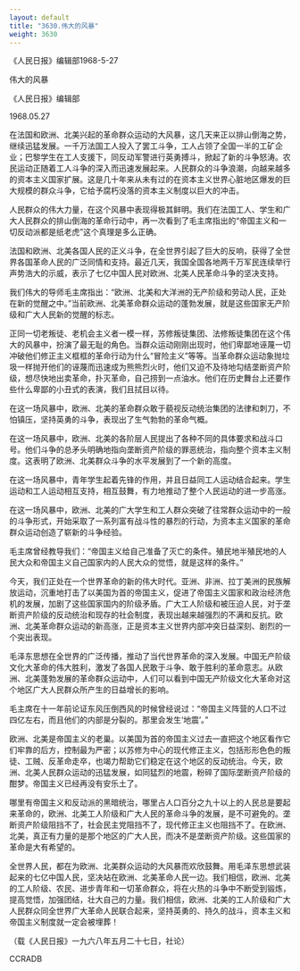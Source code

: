 ```yaml
---
layout: default
title: "3630.伟大的风暴"
weight: 3630
---
```


《人民日报》编辑部1968-5-27

伟大的风暴

《人民日报》编辑部

1968.05.27

在法国和欧洲、北美兴起的革命群众运动的大风暴，这几天来正以排山倒海之势，继续迅猛发展。一千万法国工人投入了罢工斗争，工人占领了全国一半的工矿企业；巴黎学生在工人支援下，同反动军警进行英勇搏斗，掀起了新的斗争怒涛。农民运动正随着工人斗争的深入而迅速发展起来。人民群众的斗争浪潮，向越来越多的资本主义国家扩展。这是几十年来从未有过的在资本主义世界心脏地区爆发的巨大规模的群众斗争，它给予腐朽没落的资本主义制度以巨大的冲击。

人民群众的伟大力量，在这个风暴中表现得极其鲜明。我们在法国工人、学生和广大人民群众的排山倒海的革命行动中，再一次看到了毛主席指出的“帝国主义和一切反动派都是纸老虎”这个真理是多么正确。

法国和欧洲、北美各国人民的正义斗争，在全世界引起了巨大的反响，获得了全世界各国革命人民的广泛同情和支持。最近几天，我国全国各地两千万军民连续举行声势浩大的示威，表示了七亿中国人民对欧洲、北美人民革命斗争的坚决支持。

我们伟大的导师毛主席指出：“欧洲、北美和大洋洲的无产阶级和劳动人民，正处在新的觉醒之中。”当前欧洲、北美革命群众运动的蓬勃发展，就是这些国家无产阶级和广大人民新的觉醒的标志。

正同一切老叛徒、老机会主义者一模一样，苏修叛徒集团、法修叛徒集团在这个伟大的风暴中，扮演了最无耻的角色。当群众运动刚刚出现时，他们卑鄙地诬蔑一切冲破他们修正主义框框的革命行动为什么“冒险主义”等等。当革命群众运动象抛垃圾一样抛开他们的诬蔑而迅速成为熊熊烈火时，他们又迫不及待地勾结垄断资产阶级，想尽快地出卖革命，扑灭革命，自己捞到一点油水。他们在历史舞台上还要作些什么卑鄙的小丑式的表演，我们且拭目以待。

在这一场风暴中，欧洲、北美的革命群众敢于藐视反动统治集团的法律和刺刀，不怕镇压，坚持英勇的斗争，表现出了生气勃勃的革命气概。

在这一场风暴中，欧洲、北美的各阶层人民提出了各种不同的具体要求和战斗口号。他们斗争的总矛头明确地指向垄断资产阶级的罪恶统治，指向整个资本主义制度。这表明了欧洲、北美群众斗争的水平发展到了一个新的高度。

在这一场风暴中，青年学生起着先锋的作用，并且日益同工人运动结合起来。学生运动和工人运动相互支持，相互鼓舞，有力地推动了整个人民运动的进一步高涨。

在这一场风暴中，欧洲、北美的广大学生和工人群众突破了往常群众运动中的一般的斗争形式，开始采取了一系列富有战斗性的暴烈的行动，为资本主义国家的革命群众运动创造了崭新的斗争经验。

毛主席曾经教导我们：“帝国主义给自己准备了灭亡的条件。殖民地半殖民地的人民大众和帝国主义自己国家内的人民大众的觉悟，就是这样的条件。”

今天，我们正处在一个世界革命的新的伟大时代。亚洲、非洲、拉丁美洲的民族解放运动，沉重地打击了以美国为首的帝国主义，促进了帝国主义国家和政治经济危机的发展，加剧了这些国家国内的阶级矛盾。广大工人阶级和被压迫人民，对于垄断资产阶级的反动统治和现存的社会制度，表现出越来越强烈的不满和反抗。欧洲、北美革命群众运动的新高涨，正是资本主义世界内部冲突日益深刻、剧烈的一个突出表现。

毛泽东思想在全世界的广泛传播，推动了当代世界革命的深入发展。中国无产阶级文化大革命的伟大胜利，激发了各国人民敢于斗争、敢于胜利的革命意志。从欧洲、北美蓬勃发展的革命群众运动中，人们可以看到中国无产阶级文化大革命对这个地区广大人民群众所产生的日益增长的影响。

毛主席在十一年前论证东风压倒西风的时候曾经说过：“帝国主义阵营的人口不过四亿左右，而且他们的内部是分裂的。那里会发生‘地震’。”

欧洲、北美是帝国主义的老巢。以美国为首的帝国主义过去一直把这个地区看作它们牢靠的后方，控制最为严密；以苏修为中心的现代修正主义，包括形形色色的叛徒、工贼、反革命走卒，也竭力帮助它们稳定在这个地区的反动统治。今天，欧洲、北美人民群众运动的迅猛发展，如同猛烈的地震，粉碎了国际垄断资产阶级的酣梦。帝国主义已经再没有安乐土了。

哪里有帝国主义和反动派的黑暗统治，哪里占人口百分之九十以上的人民总是要起来革命的，欧洲、北美工人阶级和广大人民的革命斗争的发展，是不可避免的。垄断资产阶级阻挡不了，社会民主党阻挡不了，现代修正主义也阻挡不了。在欧洲、北美，真正有力量的是那个地区的广大人民，而决不是垄断资产阶级。这些国家的革命是大有希望的。

全世界人民，都在为欧洲、北美群众运动的大风暴而欢欣鼓舞。用毛泽东思想武装起来的七亿中国人民，坚决站在欧洲、北美革命人民一边。我们相信，欧洲、北美的工人阶级、农民、进步青年和一切革命群众，将在火热的斗争中不断受到锻炼，提高觉悟，加强团结，壮大自己的力量。我们相信，欧洲、北美的工人阶级和广大人民群众同全世界广大革命人民联合起来，坚持英勇的、持久的战斗，资本主义和帝国主义制度就一定会被埋葬！

（载《人民日报》一九六八年五月二十七日，社论）

CCRADB

